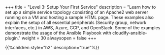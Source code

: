 +++
title = "Level 3: Setup Your First Service"
description = "Learn how to set up a simple service topology consisting of an Apache2 web server running on a VM and hosting a sample HTML page.  These examples also explain the setup of all essential peripherals (Security group, network interfaces, etc.) in AWS, Azure, GCP, and OpenStack. Some of the examples demonstrate the usage of the Ansible Playbook with cloudify-ansible-plugin."
weight = 30
alwaysopen = false
+++

{{%children style="h2" description="true"%}}
